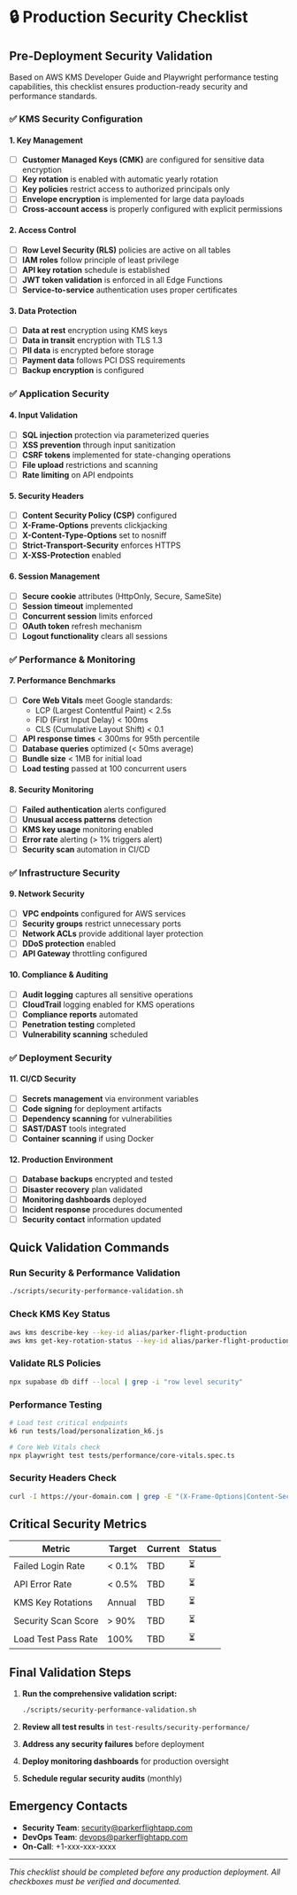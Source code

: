 # 🔒 Production Security Checklist

## Pre-Deployment Security Validation

Based on AWS KMS Developer Guide and Playwright performance testing capabilities, this checklist ensures production-ready security and performance standards.

### ✅ KMS Security Configuration

#### 1. Key Management
- [ ] **Customer Managed Keys (CMK)** are configured for sensitive data encryption
- [ ] **Key rotation** is enabled with automatic yearly rotation
- [ ] **Key policies** restrict access to authorized principals only
- [ ] **Envelope encryption** is implemented for large data payloads
- [ ] **Cross-account access** is properly configured with explicit permissions

#### 2. Access Control
- [ ] **Row Level Security (RLS)** policies are active on all tables
- [ ] **IAM roles** follow principle of least privilege
- [ ] **API key rotation** schedule is established
- [ ] **JWT token validation** is enforced in all Edge Functions
- [ ] **Service-to-service** authentication uses proper certificates

#### 3. Data Protection
- [ ] **Data at rest** encryption using KMS keys
- [ ] **Data in transit** encryption with TLS 1.3
- [ ] **PII data** is encrypted before storage
- [ ] **Payment data** follows PCI DSS requirements
- [ ] **Backup encryption** is configured

### ✅ Application Security

#### 4. Input Validation
- [ ] **SQL injection** protection via parameterized queries
- [ ] **XSS prevention** through input sanitization
- [ ] **CSRF tokens** implemented for state-changing operations
- [ ] **File upload** restrictions and scanning
- [ ] **Rate limiting** on API endpoints

#### 5. Security Headers
- [ ] **Content Security Policy (CSP)** configured
- [ ] **X-Frame-Options** prevents clickjacking
- [ ] **X-Content-Type-Options** set to nosniff
- [ ] **Strict-Transport-Security** enforces HTTPS
- [ ] **X-XSS-Protection** enabled

#### 6. Session Management
- [ ] **Secure cookie** attributes (HttpOnly, Secure, SameSite)
- [ ] **Session timeout** implemented
- [ ] **Concurrent session** limits enforced
- [ ] **OAuth token** refresh mechanism
- [ ] **Logout functionality** clears all sessions

### ✅ Performance & Monitoring

#### 7. Performance Benchmarks  
- [ ] **Core Web Vitals** meet Google standards:
  - LCP (Largest Contentful Paint) < 2.5s
  - FID (First Input Delay) < 100ms
  - CLS (Cumulative Layout Shift) < 0.1
- [ ] **API response times** < 300ms for 95th percentile
- [ ] **Database queries** optimized (< 50ms average)
- [ ] **Bundle size** < 1MB for initial load
- [ ] **Load testing** passed at 100 concurrent users

#### 8. Security Monitoring
- [ ] **Failed authentication** alerts configured
- [ ] **Unusual access patterns** detection
- [ ] **KMS key usage** monitoring enabled
- [ ] **Error rate** alerting (> 1% triggers alert)
- [ ] **Security scan** automation in CI/CD

### ✅ Infrastructure Security

#### 9. Network Security
- [ ] **VPC endpoints** configured for AWS services
- [ ] **Security groups** restrict unnecessary ports
- [ ] **Network ACLs** provide additional layer protection
- [ ] **DDoS protection** enabled
- [ ] **API Gateway** throttling configured

#### 10. Compliance & Auditing
- [ ] **Audit logging** captures all sensitive operations
- [ ] **CloudTrail** logging enabled for KMS operations
- [ ] **Compliance reports** automated
- [ ] **Penetration testing** completed
- [ ] **Vulnerability scanning** scheduled

### ✅ Deployment Security

#### 11. CI/CD Security
- [ ] **Secrets management** via environment variables
- [ ] **Code signing** for deployment artifacts
- [ ] **Dependency scanning** for vulnerabilities
- [ ] **SAST/DAST** tools integrated
- [ ] **Container scanning** if using Docker

#### 12. Production Environment
- [ ] **Database backups** encrypted and tested
- [ ] **Disaster recovery** plan validated
- [ ] **Monitoring dashboards** deployed
- [ ] **Incident response** procedures documented
- [ ] **Security contact** information updated

## Quick Validation Commands

### Run Security & Performance Validation
```bash
./scripts/security-performance-validation.sh
```

### Check KMS Key Status
```bash
aws kms describe-key --key-id alias/parker-flight-production
aws kms get-key-rotation-status --key-id alias/parker-flight-production
```

### Validate RLS Policies
```bash
npx supabase db diff --local | grep -i "row level security"
```

### Performance Testing
```bash
# Load test critical endpoints
k6 run tests/load/personalization_k6.js

# Core Web Vitals check
npx playwright test tests/performance/core-vitals.spec.ts
```

### Security Headers Check
```bash
curl -I https://your-domain.com | grep -E "(X-Frame-Options|Content-Security-Policy|X-Content-Type-Options)"
```

## Critical Security Metrics

| Metric | Target | Current | Status |
|--------|--------|---------|--------|
| Failed Login Rate | < 0.1% | TBD | ⏳ |
| API Error Rate | < 0.5% | TBD | ⏳ |
| KMS Key Rotations | Annual | TBD | ⏳ |
| Security Scan Score | > 90% | TBD | ⏳ |
| Load Test Pass Rate | 100% | TBD | ⏳ |

## Final Validation Steps

1. **Run the comprehensive validation script:**
   ```bash
   ./scripts/security-performance-validation.sh
   ```

2. **Review all test results** in `test-results/security-performance/`

3. **Address any security failures** before deployment

4. **Deploy monitoring dashboards** for production oversight

5. **Schedule regular security audits** (monthly)

## Emergency Contacts

- **Security Team**: security@parkerflightapp.com
- **DevOps Team**: devops@parkerflightapp.com  
- **On-Call**: +1-xxx-xxx-xxxx

---

*This checklist should be completed before any production deployment. All checkboxes must be verified and documented.*
